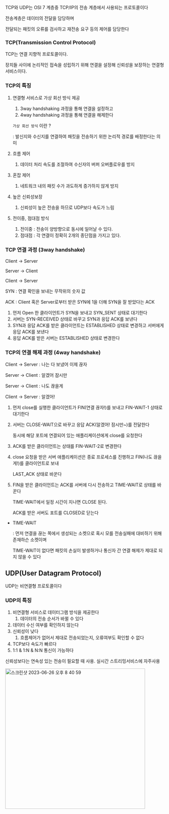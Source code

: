 TCP와 UDP는 OSI 7 계층중 TCP/IP의 전송 계층에서 사용되는 프로토콜이다 

전송계층은 데이터의 전달을 담당하며

전달되는 패킷의 오류를 검사하고 재전송 요구 등의 제어를 담당한다 

### TCP(Transmission Control Protocol)

TCP는 연결 지향적 프로토콜이다.

장치들 사이에 논리적인 접속을 성립하기 위해 연결을 설정해 신뢰성을 보장하는 연결형 서비스이다.

### TCP의 특징

1. 연결형 서비스로 가상 회선 방식 제공 
    1. 3way handshaking 과정을 통해 연결을 설정하고 
    2. 4way handshaking 과정을 통해 연결을 해제한다 
    
    `가상 회선 방식` 이란 ? 
    
    : 발신지와 수신지를 연결하여 패킷을 전송하기 위한 논리적 경로를 배정한다는 의미
    
2. 흐름 제어 
    1. 데이터 처리 속도를 조절하여 수신자의 버퍼 오버플로우를 방지
3. 혼잡 제어 
    1. 네트워크 내의 패킷 수가 과도하게 증가하지 않게 방지 
4. 높은 신뢰성보장 
    1. 신뢰성이 높은 전송을 하므로 UDP보다 속도가 느림 
5. 전이중, 점대점 방식
    1. 전이중 : 전송이 양방향으로 동시에 일어날 수 있다.
    2. 점대점 : 각 연결이 정확히 2개의 종단점을 가지고 있다.

### TCP 연결 과정 (3way handshake)

Client → Server

Server → Client

Client → Server

SYN : 연결 확인을 보내는 무작위의 숫자 값

ACK : Client 혹은 Server로부터 받은 SYN에 1을 더해 SYN을 잘 받았다는 ACK

1. 먼저  Open 한 클라이언트가 SYN을 보내고 SYN_SENT 상태로 대기한다
2. 서버는 SYN-RECEIVED 상태로 바꾸고 SYN과 응답 ACK를 보낸다
3. SYN과 응답 ACK를 받은 클라이언트는 ESTABLISHED 상태로 변경하고 서버에게 응답 ACK를 보낸다
4. 응답 ACK를 받은 서버는 ESTABLISHED 상태로 변경한다 

### TCP의 연결 해제 과정 (4way handshake)

Client → Server : 나는 다 보냈어 이제 끊자

Server → Client : 알겠어 잠시만

Server → Client : 나도 끊을게

Client → Server : 알겠어!

1. 먼저 close를 실행한 클라이언트가 FIN(연결 끊자!)를 보내고 FIN-WAIT-1 상태로 대기한다
2. 서버는 CLOSE-WAIT으로 바꾸고 응답 ACK(알겠어! 잠시만~)를 전달한다
    
    동시에 해당 포트에 연결되어 있는 애플리케이션에게 close를 요청한다
    
3. ACK를 받은 클라이언트는 상태를 FIN-WAIT-2로 변경한다
4. close 요청을 받은 서버 애플리케이션은 종료 프로세스를 진행하고 FIN(나도 끊을게!)를 클라이언트로 보내 
    
    LAST_ACK 상태로 바꾼다
    
5. FIN을 받은 클라이언트는 ACK를 서버에 다시 전송하고 TIME-WAIT로 상태를 바꾼다
    
    TIME-WAIT에서 일정 시간이 지나면 CLOSE 된다.
    
    ACK를 받은 서버도 포트를 CLOSED로 닫는다 
    

- TIME-WAIT
    
    : 먼저 연결을 끊는 쪽에서 생성되는 소켓으로 혹시 모를 전송실패에 대비하기 위해 존재하슨 소켓이며 
    
    TIME-WAIT이 없다면 패킷의 손실이 발생하거나 통신자 간 연결 해제가 제대로 되지 않을 수 있다 
    

## UDP(User Datagram Protocol)

UDP는 비연결형 프로토콜이다 

### UDP의 특징

1. 비연결형 서비스로 데이터그램 방식을 제공한다
    1. 데이터의 전송 순서가 바뀔 수 있다 
2. 데이터 수신 여부를 확인하지 않는다
3. 신뢰성이 낮다
    1. 흐름제어가 없어서 제대로 전송되었는지, 오류여부도 확인할 수 없다
4. TCP보다 속도가 빠르다
5. 1:1 & 1:N & N:N 통신이 가능하다 

신뢰성보다는 연속성 있는 전송이 필요할 때 사용. 실시간 스트리밍서비스에 자주사용

<img width="443" alt="스크린샷 2023-06-26 오후 8 40 59" src="https://github.com/seonahHwang/wanted-pre-onboarding-challenge-be-task-July/assets/37287788/d6d4eea9-cde1-4a7a-af3a-32addc68c7c8">

